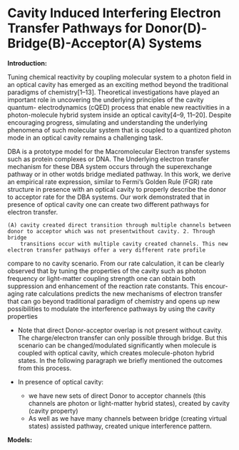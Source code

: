 # Cavity Induced Interfering Electron Transfer Pathways for Donor(D)-Bridge(B)-Acceptor(A) Systems

**Introduction:**

Tuning chemical reactivity by coupling molecular system to a photon field in an optical cavity has emerged as an exciting method beyond the traditional paradigms of chemistry[1–13]. Theoretical investigations have played an important role in uncovering the underlying principles of the cavity quantum-
electrodynamics (cQED) process that enable new reactivities in a photon-molecule hybrid system inside an optical cavity[4–9, 11–20]. Despite encouraging progress, simulating and understanding the underlying phenomena of such molecular system that is coupled to a quantized photon mode in an optical cavity remains a challenging task. 

DBA is a prototype model for the Macromolecular Electron transfer systems such as protein complexes or DNA. The Underlying electron transfer mechanism for these DBA system occurs through the superexchange pathway or in other wotds bridge mediated pathway. In this work, we derive an empirical rate expression, similar to Fermi’s Golden Rule (FGR) rate structure in presence with an optical cavity to properly describe the donor to acceptor rate for the DBA systems. Our work demonstrated that in presence of optical cavity one can create two different pathways for electron transfer. 
    
    (A) cavity created direct transition through multiple channels between donor to acceptor which was not presentwithout cavity. 2. Through bridge   
        transitions occur with multiple cavity created channels. This new electron transfer pathways offer a very different rate profile
compare to no cavity scenario. From our rate calculation,
it can be clearly observed that by tuning the properties
of the cavity such as photon frequency or light-matter
coupling strength one can obtain both suppression and
enhancement of the reaction rate constants. This encour-
aging rate calculations predicts the new mechanisms of
electron transfer that can go beyond traditional paradigm
of chemistry and opens up new possibilities to modulate
the interference pathways by using the cavity properties   

- Note that direct Donor-acceptor overlap is not present without cavity. The charge/electron transfer can only possible through bridge. But this scenario can be changed/modulated significantly when molecule is coupled with optical cavity, which creates molecule-photon hybrid states. In the following paragraph we briefly mentioned the outcomes from this process.

- In presence of optical cavity:
    - we have new sets of direct Donor to acceptor channels (this channels are photon or light-matter hybrid states), created by cavity (cavity property)
    - As well as we have many channels between bridge (creating virtual states) assisted pathway, created unique interference pattern.

**Models:**



